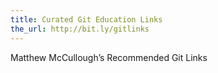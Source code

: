 ```yaml
---
title: Curated Git Education Links
the_url: http://bit.ly/gitlinks
---
```


Matthew McCullough’s Recommended Git Links
